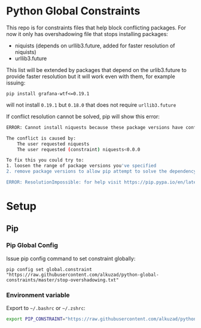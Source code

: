 # Python Global Constraints

This repo is for constraints files that help block conflicting packages. For now it only has overshadowing file that stops installing packages:

* niquists (depends on urllib3.future, added for faster resolution of niquists)
* urllib3.future

This list will be extended by packages that depend on the urlib3.future to provide faster resolution but it will work even with them, for example issuing:

`pip install grafana-wtf<=0.19.1` 

will not install `0.19.1` but `0.18.0` that does not require `urllib3.future`

If conflict resolution cannot be solved, pip will show this error:

```bash
ERROR: Cannot install niquests because these package versions have conflicting dependencies.

The conflict is caused by:
    The user requested niquests
    The user requested (constraint) niquests<0.0.0

To fix this you could try to:
1. loosen the range of package versions you've specified
2. remove package versions to allow pip attempt to solve the dependency conflict

ERROR: ResolutionImpossible: for help visit https://pip.pypa.io/en/latest/topics/dependency-resolution/#dealing-with-dependency-conflicts
```


# Setup

## Pip

### Pip Global Config 

  Issue pip config command to set constraint globally:
  
  ```
  pip config set global.constraint "https://raw.githubusercontent.com/alkuzad/python-global-constraints/master/stop-overshadowing.txt"
  ```

### Environment variable

Export to `~/.bashrc` or `~/.zshrc`:

```bash
export PIP_CONSTRAINT="https://raw.githubusercontent.com/alkuzad/python-global-constraints/master/stop-overshadowing.txt"
```

